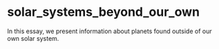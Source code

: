 # solar_systems_beyond_our_own
In this essay, we present information about planets found outside of our own solar system.
